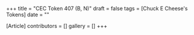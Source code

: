 +++
title = "CEC Token 407 (B, N)"
draft = false
tags = [Chuck E Cheese's Tokens]
date = ""

[Article]
contributors = []
gallery = []
+++